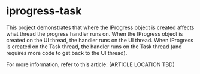 # iprogress-task

This project demonstrates that where the IProgress object is created affects what thread the progress handler runs on. 
When the IProgress object is created on the UI thread, the handler runs on the UI thread. When IProgress is created
on the Task thread, the handler runs on the Task thread (and requires more code to get back to the UI thread).

For more information, refer to this article: (ARTICLE LOCATION TBD)
